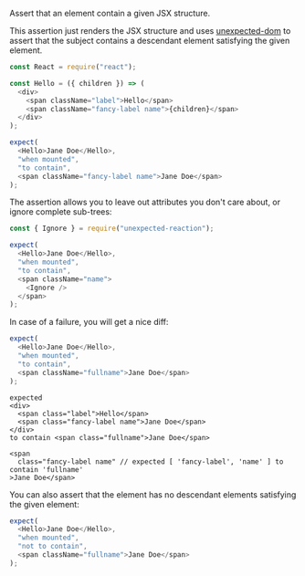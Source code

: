 Assert that an element contain a given JSX structure.

This assertion just renders the JSX structure and uses
[unexpected-dom](https://unexpected.js.org/unexpected-dom/assertions/DOMNodeList/to-contain/)
to assert that the subject contains a descendant element satisfying the given element.

```js
const React = require("react");

const Hello = ({ children }) => (
  <div>
    <span className="label">Hello</span>
    <span className="fancy-label name">{children}</span>
  </div>
);
```

```js
expect(
  <Hello>Jane Doe</Hello>,
  "when mounted",
  "to contain",
  <span className="fancy-label name">Jane Doe</span>
);
```

The assertion allows you to leave out attributes you don't care about, or ignore
complete sub-trees:

<!-- unexpected-markdown evaluate:false -->

```js
const { Ignore } = require("unexpected-reaction");
```

```js
expect(
  <Hello>Jane Doe</Hello>,
  "when mounted",
  "to contain",
  <span className="name">
    <Ignore />
  </span>
);
```

In case of a failure, you will get a nice diff:

```js
expect(
  <Hello>Jane Doe</Hello>,
  "when mounted",
  "to contain",
  <span className="fullname">Jane Doe</span>
);
```

```output
expected
<div>
  <span class="label">Hello</span>
  <span class="fancy-label name">Jane Doe</span>
</div>
to contain <span class="fullname">Jane Doe</span>

<span
  class="fancy-label name" // expected [ 'fancy-label', 'name' ] to contain 'fullname'
>Jane Doe</span>
```

You can also assert that the element has no descendant elements satisfying the
given element:

```js
expect(
  <Hello>Jane Doe</Hello>,
  "when mounted",
  "not to contain",
  <span className="fullname">Jane Doe</span>
);
```
